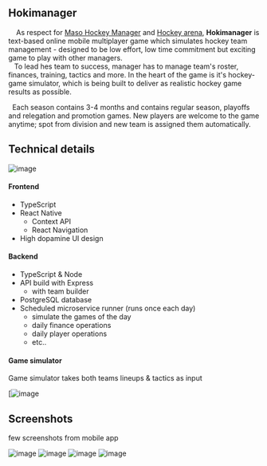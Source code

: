 ## Hokimanager

&nbsp; &nbsp; As respect for [Maso Hockey Manager](https://fi.wikipedia.org/wiki/MHM) and [Hockey arena](https://www.hockeyarena.net/en/), __Hokimanager__ is text-based online mobile multiplayer game which simulates hockey team management - designed to be low effort, low time commitment but exciting game to play with other managers. <br>
&nbsp;&nbsp;   To lead hes team to success, manager has to manage team's roster, finances, training, tactics and more. In the heart of the game is it's hockey-game simulator, which is being built to deliver as realistic hockey game results as possible.

&nbsp;&nbsp;Each season contains 3-4 months and contains regular season, playoffs and relegation and promotion games. New players are welcome to the game anytime; spot from division and new team is assigned them automatically. 

## Technical details

![image](https://github.com/svhein/Hokimanager-public/blob/main/images/Hokimanager_block_diagram.jpg)

#### Frontend

- TypeScript
- React Native
  - Context API
  - React Navigation
- High dopamine UI design

#### Backend

- TypeScript & Node
- API build with Express
  - with team builder
- PostgreSQL database
- Scheduled microservice runner (runs once each day)
  - simulate the games of the day
  - daily finance operations
  - daily player operations
  - etc..

#### Game simulator

Game simulator takes both teams lineups & tactics as input

[![image](https://github.com/svhein/Hokimanager-public/blob/main/images/GameSimulator_diagram.jpg)


## Screenshots

few screenshots from mobile app

![image](https://github.com/svhein/Hokimanager-public/blob/main/images/LineupView.jpg)
![image](https://github.com/svhein/Hokimanager-public/blob/main/images/ResultCenterScreen.jpg)
![image](https://github.com/svhein/Hokimanager-public/blob/main/images/GameScreen1.jpg)
![image](https://github.com/svhein/Hokimanager-public/blob/main/images/GameScreen2.jpg)
